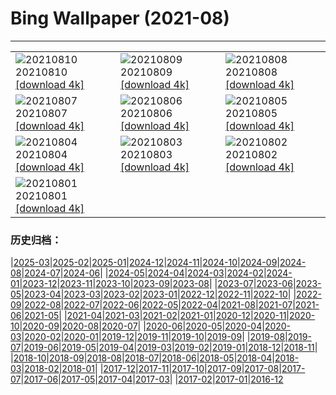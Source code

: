 # Bing Wallpaper (2021-08)
**************

<table><tr><td><img class="wallpaper" src="https://www.bing.com/th?id=OHR.DinoShower_ZH-CN1791773864_1920x1080.jpg" alt="20210810"> 20210810 <a class="wallpaper_link" href="https://www.bing.com/th?id=OHR.DinoShower_ZH-CN1791773864_UHD.jpg">[download 4k]</a></td><td><img class="wallpaper" src="https://www.bing.com/th?id=OHR.NahanniNP_ZH-CN2848117800_1920x1080.jpg" alt="20210809"> 20210809 <a class="wallpaper_link" href="https://www.bing.com/th?id=OHR.NahanniNP_ZH-CN2848117800_UHD.jpg">[download 4k]</a></td><td><img class="wallpaper" src="https://www.bing.com/th?id=OHR.MineBay_ZH-CN4962056960_1920x1080.jpg" alt="20210808"> 20210808 <a class="wallpaper_link" href="https://www.bing.com/th?id=OHR.MineBay_ZH-CN4962056960_UHD.jpg">[download 4k]</a></td></tr><tr><td><img class="wallpaper" src="https://www.bing.com/th?id=OHR.QuayBridge_ZH-CN4900551209_1920x1080.jpg" alt="20210807"> 20210807 <a class="wallpaper_link" href="https://www.bing.com/th?id=OHR.QuayBridge_ZH-CN4900551209_UHD.jpg">[download 4k]</a></td><td><img class="wallpaper" src="https://www.bing.com/th?id=OHR.SaltCones_ZH-CN4825397608_1920x1080.jpg" alt="20210806"> 20210806 <a class="wallpaper_link" href="https://www.bing.com/th?id=OHR.SaltCones_ZH-CN4825397608_UHD.jpg">[download 4k]</a></td><td><img class="wallpaper" src="https://www.bing.com/th?id=OHR.SalisburyCrags_ZH-CN4712204475_1920x1080.jpg" alt="20210805"> 20210805 <a class="wallpaper_link" href="https://www.bing.com/th?id=OHR.SalisburyCrags_ZH-CN4712204475_UHD.jpg">[download 4k]</a></td></tr><tr><td><img class="wallpaper" src="https://www.bing.com/th?id=OHR.DorsetPinnacles_ZH-CN2764578102_1920x1080.jpg" alt="20210804"> 20210804 <a class="wallpaper_link" href="https://www.bing.com/th?id=OHR.DorsetPinnacles_ZH-CN2764578102_UHD.jpg">[download 4k]</a></td><td><img class="wallpaper" src="https://www.bing.com/th?id=OHR.Neofelis_ZH-CN4637223865_1920x1080.jpg" alt="20210803"> 20210803 <a class="wallpaper_link" href="https://www.bing.com/th?id=OHR.Neofelis_ZH-CN4637223865_UHD.jpg">[download 4k]</a></td><td><img class="wallpaper" src="https://www.bing.com/th?id=OHR.CasteldelMonte_ZH-CN4436589634_1920x1080.jpg" alt="20210802"> 20210802 <a class="wallpaper_link" href="https://www.bing.com/th?id=OHR.CasteldelMonte_ZH-CN4436589634_UHD.jpg">[download 4k]</a></td></tr><tr><td><img class="wallpaper" src="https://www.bing.com/th?id=OHR.UpperCathedral_ZH-CN4349673438_1920x1080.jpg" alt="20210801"> 20210801 <a class="wallpaper_link" href="https://www.bing.com/th?id=OHR.UpperCathedral_ZH-CN4349673438_UHD.jpg">[download 4k]</a></td><td></td><td></td></tr></table>

### 历史归档：

|[2025-03](/../2025-03/2025-03.md)|[2025-02](/../2025-02/2025-02.md)|[2025-01](/../2025-01/2025-01.md)|[2024-12](/../2024-12/2024-12.md)|[2024-11](/../2024-11/2024-11.md)|[2024-10](/../2024-10/2024-10.md)|[2024-09](/../2024-09/2024-09.md)|[2024-08](/../2024-08/2024-08.md)|[2024-07](/../2024-07/2024-07.md)|[2024-06](/../2024-06/2024-06.md)|
|[2024-05](/../2024-05/2024-05.md)|[2024-04](/../2024-04/2024-04.md)|[2024-03](/../2024-03/2024-03.md)|[2024-02](/../2024-02/2024-02.md)|[2024-01](/../2024-01/2024-01.md)|[2023-12](/../2023-12/2023-12.md)|[2023-11](/../2023-11/2023-11.md)|[2023-10](/../2023-10/2023-10.md)|[2023-09](/../2023-09/2023-09.md)|[2023-08](/../2023-08/2023-08.md)|
|[2023-07](/../2023-07/2023-07.md)|[2023-06](/../2023-06/2023-06.md)|[2023-05](/../2023-05/2023-05.md)|[2023-04](/../2023-04/2023-04.md)|[2023-03](/../2023-03/2023-03.md)|[2023-02](/../2023-02/2023-02.md)|[2023-01](/../2023-01/2023-01.md)|[2022-12](/../2022-12/2022-12.md)|[2022-11](/../2022-11/2022-11.md)|[2022-10](/../2022-10/2022-10.md)|
|[2022-09](/../2022-09/2022-09.md)|[2022-08](/../2022-08/2022-08.md)|[2022-07](/../2022-07/2022-07.md)|[2022-06](/../2022-06/2022-06.md)|[2022-05](/../2022-05/2022-05.md)|[2022-04](/../2022-04/2022-04.md)|[2021-08](/2021-08.md)|[2021-07](/../2021-07/2021-07.md)|[2021-06](/../2021-06/2021-06.md)|[2021-05](/../2021-05/2021-05.md)|
|[2021-04](/../2021-04/2021-04.md)|[2021-03](/../2021-03/2021-03.md)|[2021-02](/../2021-02/2021-02.md)|[2021-01](/../2021-01/2021-01.md)|[2020-12](/../2020-12/2020-12.md)|[2020-11](/../2020-11/2020-11.md)|[2020-10](/../2020-10/2020-10.md)|[2020-09](/../2020-09/2020-09.md)|[2020-08](/../2020-08/2020-08.md)|[2020-07](/../2020-07/2020-07.md)|
|[2020-06](/../2020-06/2020-06.md)|[2020-05](/../2020-05/2020-05.md)|[2020-04](/../2020-04/2020-04.md)|[2020-03](/../2020-03/2020-03.md)|[2020-02](/../2020-02/2020-02.md)|[2020-01](/../2020-01/2020-01.md)|[2019-12](/../2019-12/2019-12.md)|[2019-11](/../2019-11/2019-11.md)|[2019-10](/../2019-10/2019-10.md)|[2019-09](/../2019-09/2019-09.md)|
|[2019-08](/../2019-08/2019-08.md)|[2019-07](/../2019-07/2019-07.md)|[2019-06](/../2019-06/2019-06.md)|[2019-05](/../2019-05/2019-05.md)|[2019-04](/../2019-04/2019-04.md)|[2019-03](/../2019-03/2019-03.md)|[2019-02](/../2019-02/2019-02.md)|[2019-01](/../2019-01/2019-01.md)|[2018-12](/../2018-12/2018-12.md)|[2018-11](/../2018-11/2018-11.md)|
|[2018-10](/../2018-10/2018-10.md)|[2018-09](/../2018-09/2018-09.md)|[2018-08](/../2018-08/2018-08.md)|[2018-07](/../2018-07/2018-07.md)|[2018-06](/../2018-06/2018-06.md)|[2018-05](/../2018-05/2018-05.md)|[2018-04](/../2018-04/2018-04.md)|[2018-03](/../2018-03/2018-03.md)|[2018-02](/../2018-02/2018-02.md)|[2018-01](/../2018-01/2018-01.md)|
|[2017-12](/../2017-12/2017-12.md)|[2017-11](/../2017-11/2017-11.md)|[2017-10](/../2017-10/2017-10.md)|[2017-09](/../2017-09/2017-09.md)|[2017-08](/../2017-08/2017-08.md)|[2017-07](/../2017-07/2017-07.md)|[2017-06](/../2017-06/2017-06.md)|[2017-05](/../2017-05/2017-05.md)|[2017-04](/../2017-04/2017-04.md)|[2017-03](/../2017-03/2017-03.md)|
|[2017-02](/../2017-02/2017-02.md)|[2017-01](/../2017-01/2017-01.md)|[2016-12](/../2016-12/2016-12.md)